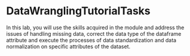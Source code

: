 # DataWranglingTutorialTasks
In this lab, you will use the skills acquired in the module and address the issues of handling missing data, correct the data type of the dataframe attribute and execute the processes of data standardization and data normalization on specific attributes of the dataset.
